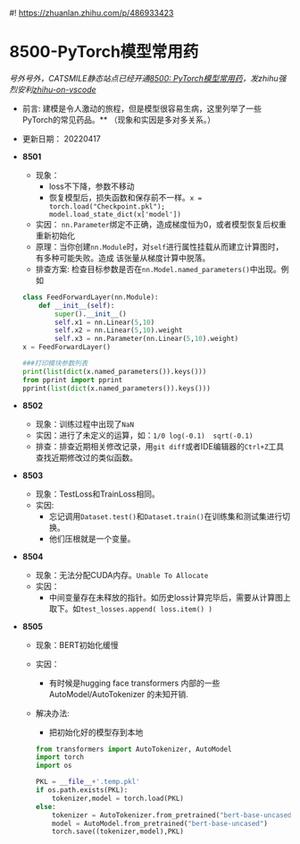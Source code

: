 #! https://zhuanlan.zhihu.com/p/486933423

# 8500-PyTorch模型常用药

*号外号外，CATSMILE静态站点已经开通[8500: PyTorch模型常用药](http://catsmile.info/8500-pytorch-common-problems.html)，发zhihu强烈安利[zhihu-on-vscode](https://zhuanlan.zhihu.com/p/106057556)* 

- 前言: 建模是令人激动的旅程，但是模型很容易生病，这里列举了一些PyTorch的常见药品。**
（现象和实因是多对多关系。）
- 更新日期： 20220417

- **8501**
  - 现象：
    - loss不下降，参数不移动
    - 恢复模型后，损失函数和保存前不一样。`x = torch.load("Checkpoint.pkl");  model.load_state_dict(x['model'])`
  - 实因： `nn.Parameter`绑定不正确，造成梯度恒为0，或者模型恢复后权重重新初始化
  - 原理：当你创建`nn.Module`时，对`self`进行属性挂载从而建立计算图时，有多种可能失败。造成
  该张量从梯度计算中脱落。
  - 排查方案: 检查目标参数是否在`nn.Model.named_parameters()`中出现。例如

  ```python
  class FeedForwardLayer(nn.Module):
      def __init__(self):
          super().__init__()
          self.x1 = nn.Linear(5,10)
          self.x2 = nn.Linear(5,10).weight
          self.x3 = nn.Parameter(nn.Linear(5,10).weight)
  x = FeedForwardLayer()

  ###打印模块参数列表
  print(list(dict(x.named_parameters()).keys()))
  from pprint import pprint
  pprint(list(dict(x.named_parameters()).keys()))
  ```

- **8502**
  - 现象：训练过程中出现了`NaN`
  - 实因：进行了未定义的运算，如：`1/0 log(-0.1)  sqrt(-0.1)`
  - 排查：排查近期相关修改记录，用`git diff`或者IDE编辑器的`Ctrl+Z`工具查找近期修改过的类似函数。

- **8503**
  - 现象：TestLoss和TrainLoss相同。
  - 实因:
    - 忘记调用`Dataset.test()`和`Dataset.train()`在训练集和测试集进行切换。
    - 他们压根就是一个变量。

- **8504**
  - 现象：无法分配CUDA内存。`Unable To Allocate`
  - 实因：
    - 中间变量存在未释放的指针。如历史loss计算完毕后，需要从计算图上取下。如`test_losses.append( loss.item() )`

- **8505**
  - 现象：BERT初始化缓慢
  - 实因：
    - 有时候是hugging face transformers 内部的一些AutoModel/AutoTokenizer 的未知开销.    
  - 解决办法:
    - 把初始化好的模型存到本地
    
    ```python
    from transformers import AutoTokenizer, AutoModel
    import torch
    import os

    PKL = __file__+'.temp.pkl'
    if os.path.exists(PKL):
        tokenizer,model = torch.load(PKL)
    else:
        tokenizer = AutoTokenizer.from_pretrained("bert-base-uncased")
        model = AutoModel.from_pretrained("bert-base-uncased")
        torch.save((tokenizer,model),PKL)


    ```

